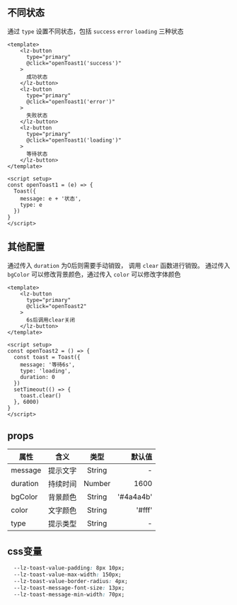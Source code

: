 <script setup>
import useCompStore from '../store/copname.js'
import { onMounted } from 'vue'
const compStore =useCompStore()

onMounted(()=>{
  compStore.updateName('toast')
})

</script>

## 不同状态

通过 `type` 设置不同状态，包括 `success` `error` `loading` 三种状态

```vue
<template>
    <lz-button
      type="primary"
      @click="openToast1('success')"
    >
      成功状态
    </lz-button>
    <lz-button
      type="primary"
      @click="openToast1('error')"
    >
      失败状态
    </lz-button>
    <lz-button
      type="primary"
      @click="openToast1('loading')"
    >
      等待状态
    </lz-button>
</template>

<script setup>
const openToast1 = (e) => {
  Toast({
    message: e + '状态',
    type: e
  })
}
</script>
```

## 其他配置

通过传入 `duration` 为0后则需要手动销毁， 调用 `clear` 函数进行销毁。
通过传入 `bgColor` 可以修改背景颜色，通过传入 `color` 可以修改字体颜色

```vue
<template>
    <lz-button
      type="primary"
      @click="openToast2"
    >
      6s后调用clear关闭
    </lz-button>
</template>

<script setup>
const openToast2 = () => {
  const toast = Toast({
    message: '等待6s',
    type: 'loading',
    duration: 0
  })
  setTimeout(() => {
    toast.clear()
  }, 6000)
}
</script>
```

## props

| 属性     |   含义   |  类型  |    默认值 |
| -------- | :------: | :----: | --------: |
| message  | 提示文字 | String |         - |
| duration | 持续时间 | Number |      1600 |
| bgColor  | 背景颜色 | String | '#4a4a4b' |
| color    | 文字颜色 | String |    '#fff' |
| type     | 提示类型 | String |         - |


## css变量

```css
  --lz-toast-value-padding: 8px 10px;
  --lz-toast-value-max-width: 150px;
  --lz-toast-value-border-radius: 4px;
  --lz-toast-message-font-size: 13px;
  --lz-toast-message-min-width: 70px;
```



